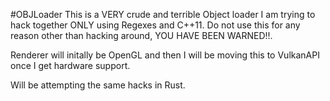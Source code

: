 #OBJLoader
This is a VERY crude and terrible Object loader I am trying to hack together ONLY using Regexes
and C++11. Do not use this for any reason other than hacking around, YOU HAVE BEEN WARNED!!.

Renderer will initally be OpenGL and then I will be moving this to VulkanAPI once I get hardware support.

Will be attempting the same hacks in Rust.